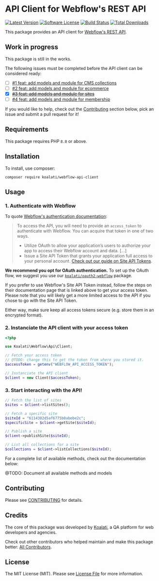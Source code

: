 # API Client for Webflow's REST API

[![Latest Version](https://img.shields.io/github/release/koalatiapp/webflow-api-client.svg?style=flat-square)](https://github.com/koalatiapp/webflow-api-client/releases)
[![Software License](https://img.shields.io/badge/license-MIT-brightgreen.svg?style=flat-square)](LICENSE.md)
[![Build Status](https://img.shields.io/github/actions/workflow/status/koalatiapp/webflow-api-client/ci.yml?style=flat-square)](https://github.com/koalatiapp/webflow-api-client/actions)
[![Total Downloads](https://img.shields.io/packagist/dt/koalati/webflow-api-client.svg?style=flat-square)](https://packagist.org/packages/koalati/webflow-api-client)

This package provides an API client for [Webflow's REST API](https://developers.webflow.com/reference).

## Work in progress

This package is still in the works.

The following issues must be completed before the API client can be considered ready:

- [ ] [#1 feat: add models and module for CMS collections](https://github.com/koalatiapp/webflow-api-client/issues/1)
- [ ] [#2 feat: add models and module for ecommerce](https://github.com/koalatiapp/webflow-api-client/issues/2)
- [X] ~~[#3 feat: add models and module for sites](https://github.com/koalatiapp/webflow-api-client/issues/3)~~
- [ ] [#4 feat: add models and module for membership](https://github.com/koalatiapp/webflow-api-client/issues/4)

If you would like to help, check out the [Contributing](#contributing) section below, pick an issue and submit a pull request for it!


## Requirements

This package requires PHP `8.0` or above.


## Installation

To install, use composer:

```
composer require koalati/webflow-api-client
```

## Usage

### 1. Authenticate with Webflow

To quote [Webflow's authentication documentation](https://developers.webflow.com/docs/authentication):

> To access the API, you will need to provide an `access_token` to authenticate with Webflow. You can acquire that token in one of two ways.
> - Utilize OAuth to allow your application’s users to authorize your app to access their Webflow account and data. [...]
> - Issue a Site API Token that grants your application full access to your personal account. [Check out our guide on Site API Tokens](https://developers.webflow.com/docs/access-token).

**We recommend you opt for OAuth authentication.** To set up the OAuth flow, we suggest you use our [`koalati/oauth2-webflow`](https://github.com/koalatiapp/oauth2-webflow) package.

If you prefer to use Webflow's Site API Token instead, follow the steps on their documentation page that is linked above to get your access token. Please note that you will likely get a more limited access to the API if you chose to go with the Site API Token.

Either way, make sure keep all access tokens secure (e.g. store them in an encrypted format).

### 2. Instanciate the API client with your access token

```php
<?php

use Koalati\Webflow\Api\Client;

// Fetch your access token 
// @TODO: change this to get the token from where you stored it.
$accessToken = getenv("WEBFLOW_API_ACCESS_TOKEN");

// Instanciate the API client
$client = new Client($accessToken);
```

### 3. Start interacting with the API!

```php
// Fetch the list of sites
$sites = $client->listSites();

// Fetch a specific site
$siteId = "6114382d5af6775b0abebe2c";
$specificSite = $client->getSite($siteId);

// Publish a site
$client->publishSite($siteId);

// List all collections for a site
$collections = $client->listCollections($siteId);
```

For a complete list of available methods, check out the documentation below:

@TODO: Document all available methods and models


## Contributing

Please see [CONTRIBUTING](https://github.com/koalatiapp/webflow-api-client/blob/main/CONTRIBUTING.md) for details.


## Credits

The core of this package was developed by [Koalati](https://www.koalati.com/), 
a QA platform for web developers and agencies.

Check out other contributors who helped maintain and make this package better: [All Contributors](https://github.com/koalatiapp/webflow-api-client/contributors).


## License

The MIT License (MIT). Please see [License File](https://github.com/koalatiapp/webflow-api-client/blob/main/LICENSE) for more information.
